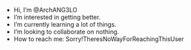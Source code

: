 -  Hi, I’m @ArchANG3LO
-  I’m interested in getting better.
-  I’m currently learning a lot of things.
-  I’m looking to collaborate on nothing.
-  How to reach me: <warning>Sorry!TheresNoWayForReachingThisUser<warning/>

<!---
ArchANG3LO/ArchANG3LO is a ✨ special ✨ repository because its `README.md` (this file) appears on your GitHub profile.
You can click the Preview link to take a look at your changes.
--->
